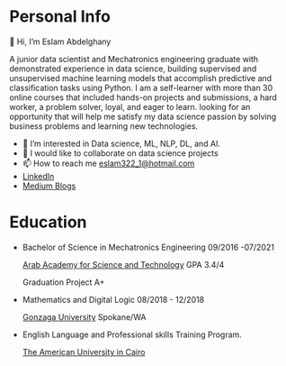 # Personal Info
👋 Hi, I’m Eslam Abdelghany 

A junior data scientist and Mechatronics engineering graduate with demonstrated experience in data science, building supervised and unsupervised machine learning models that accomplish predictive and classification tasks using Python. I am a self-learner with more than 30 online courses that included hands-on projects and submissions, a hard worker, a problem solver, loyal, and eager to learn. looking for an opportunity that will help me satisfy my data science passion by solving business problems and learning new technologies.

- 👀 I’m interested in Data science, ML, NLP, DL, and AI.
- 💞️ I would like to collaborate on data science projects
- 📫 How to reach me eslam322_1@hotmail.com
- [LinkedIn](https://www.linkedin.com/in/eabdelghany101/)
- [Medium Blogs](https://medium.com/@eslamics)

# Education                 				      
- Bachelor of Science in Mechatronics Engineering 	                                                      09/2016 -07/2021  
                                                                    
  [Arab Academy for Science and Technology](https://www.aast.edu/en/index.php)    	    	               GPA 3.4/4     
  
  Graduation Project                                                                                      A+ 
  
- Mathematics and Digital Logic 		            		                                                     08/2018 - 12/2018   
                                                               
  [Gonzaga University](https://www.gonzaga.edu/)                                                        Spokane/WA     
  
  
- English Language and Professional skills Training Program. 

  [The American University in Cairo](https://www.aucegypt.edu/)

<!---
sam1o1/sam1o1 is a ✨ special ✨ repository because its `README.md` (this file) appears on your GitHub profile.
You can click the Preview link to take a look at your changes.
--->
